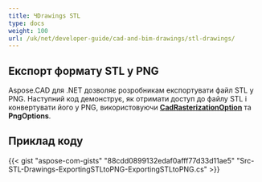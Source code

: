 ```yaml
---
title: ЧDrawings STL
type: docs
weight: 100
url: /uk/net/developer-guide/cad-and-bim-drawings/stl-drawings/
---
```


## **Експорт формату STL у PNG**

Aspose.CAD для .NET дозволяє розробникам експортувати файл STL у PNG. Наступний код демонструє, як отримати доступ до файлу STL і конвертувати його у PNG, використовуючи [**CadRasterizationOption**](https://reference.aspose.com/cad/net/aspose.cad.imageoptions/cadrasterizationoptions) та **PngOptions**.

## Приклад коду

{{< gist "aspose-com-gists" "88cdd0899132edaf0afff77d33d11ae5" "Src-STL-Drawings-ExportingSTLtoPNG-ExportingSTLtoPNG.cs" >}}
